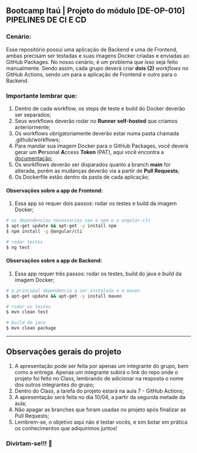 ## Bootcamp Itaú | Projeto do módulo [DE-OP-010] PIPELINES DE CI E CD

### Cenário:
Esse repositório possui uma aplicação de Backend e uma de Frontend, ambas precisam ser testadas e suas imagens Docker criadas e enviadas ao GitHub Packages. No nosso cenário, é um problema que isso seja feito manualmente. Sendo assim, cada grupo deverá criar **dois (2)** *workflows* no GitHub Actions, sendo um para a aplicação de Frontend e outro para o Backend.


### Importante lembrar que:
1. Dentro de cada workflow, os steps de teste e build do Docker deverão ser separados;
2. Seus workflows deverão rodar no **Runner self-hosted** que criamos anteriormente;
3. Os workflows obrigatoriamente deverão estar numa pasta chamada .github/workflows;
4. Para mandar sua imagem Docker para o GitHub Packages, você deverá gerar um **P**ersonal **A**ccess **Token** (PAT), aqui você encontra a [documentação](https://docs.github.com/pt/authentication/keeping-your-account-and-data-secure/creating-a-personal-access-token);
5. Os worklflows deverão ser disparados quanto a branch **main** for alterada, porém as mudanças deverão via a partir de **Pull Requests**;
6. Os Dockerfile estão dentro da pasta de cada aplicação;

#### Observações sobre a app de Frontend:
1. Essa app só requer dois passos: rodar os testes e build da imagem Docker;
```sh
# as dependencias necessarias sao o npm e a angular-cli
$ apt-get update && apt-get -y install npm
$ npm install -g @angular/cli

# rodar testes
$ ng test
```

#### Observações sobre a app de Backend:
1. Essa app requer três passos: rodar os testes, build do java e build da imagem Docker;
```sh
# a principal dependencia a ser instalada e o maven
$ apt-get update && apt-get -y install maven

# rodar os testes
$ mvn clean test

# build do java
$ mvn clean package
```
---

## Observações gerais do projeto
1. A apresentação pode ser feita por apenas um integrante do grupo, bem como a entrega. Apenas um integrante subirá o link do repo onde o projeto foi feito no Class, lembrando de adicionar na resposta o nome dos outros integrantes do grupo;
2. Dentro do Class, a tarefa do projeto estará na aula 7 - GitHub Actions;
3. A apresentação será feita no dia 10/04, a partir da segunda metade da aula;
4. Não apagar as branches que foram usadas no projeto após finalizar as Pull Requests;
5. Lembrem-se, o objetivo aqui não é testar vocês, e sim botar em prática os conhecimentos que adiquirimos juntos!

### Divirtam-se!!! :hugs:
